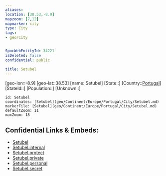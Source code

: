 ```yaml
---
aliases: 
location: [38.53,-8.9]
mapzoom: [7,12] 
mapmarker: city 
type: City
tags:
- geo/City


SpocWebEntityId: 34221
isDeleted: false
confidential: public

title: Setubel
---
```

[geo-lon::-8.9]
[geo-lat::38.53]
[name::Setubel]
[State::]
[Country::[Portugal](geo/Continent/Europe/Portugal.md)]
[StateId::]
[Population::]
[Unknown::]


```leaflet
id: Setubel
coordinates: [Setubel](geo/Continent/Europe/Portugal/City/Setubel.md)
markerFile: [Setubel](geo/Continent/Europe/Portugal/City/Setubel.md)
defaultZoom: 11 
maxZoom: 18
```


## Confidential Links & Embeds: 
- [Setubel](../../../../../../_public/geo/Continent/Europe/Portugal/City/Setubel.md) 
- [Setubel.internal](../../../../../../_internal/geo/Continent/Europe/Portugal/City/Setubel.internal.md) 
- [Setubel.protect](../../../../../../_protect/geo/Continent/Europe/Portugal/City/Setubel.protect.md) 
- [Setubel.private](../../../../../../_private/geo/Continent/Europe/Portugal/City/Setubel.private.md) 
- [Setubel.personal](../../../../../../_personal/geo/Continent/Europe/Portugal/City/Setubel.personal.md) 
- [Setubel.secret](../../../../../../_secret/geo/Continent/Europe/Portugal/City/Setubel.secret.md) 
